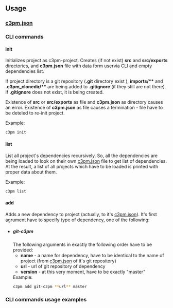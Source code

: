 ## Usage

### [c3pm.json][c3pm_json]

### CLI commands

#### init

Initializes project as c3pm-project.
Creates (if not exist) **src** and **src/exports** directories,
and **c3pm.json** file with data form uservia CLI and empty
dependencies list.

If project directory is a git repository (**.git** directory exist
), **imports/&ast;&ast;** and **.c3pm_clonedir/&ast;&ast;** are being
added to **.gitignore** (if they still are not there). If **.gitignore**
does not exist, it is being created.

Existence of **src** or **src/exports** as file and **c3pm.json** as
directory causes an error. Existence of **c3pm.json** as file causes a
termination - file have to be deteled to re-init project.

<!--- TODO add real example --->
Example: 
```bash
c3pm init
```

#### list

List all project's dependencies recursively. So, all the dependencies are
being loaded to look on their own [c3pm.json][c3pm_json] file to get list
of dependencies. At the result, a list of all projects which have to be
loaded is printed with proper data about them.

<!--- TODO add real example --->
Example:
```bash
c3pm list
```

#### add

Adds a new dependency to project (actually, to it's [c3pm.json][c3pm_json]).
It's first agrument have to specify type of dependency, one of the following:

* ##### git-c3pm
  The following arguments in exactly the following order have to be
  provided: 
  * **name** - a name for dependency, have to be identical to the name of
    project (from [c3pm.json][c3pm_json] of it's git repository)
  * **url** - url of git repository of dependency
  * **version** - at this very moment, have to be exactly "master"
  <!--- TODO add real example --->
  Example:
  ```bash
  c3pm add git-c3pm **url** master
  ```

### CLI commands usage examples



[c3pm_json]: c3pm%20json.md